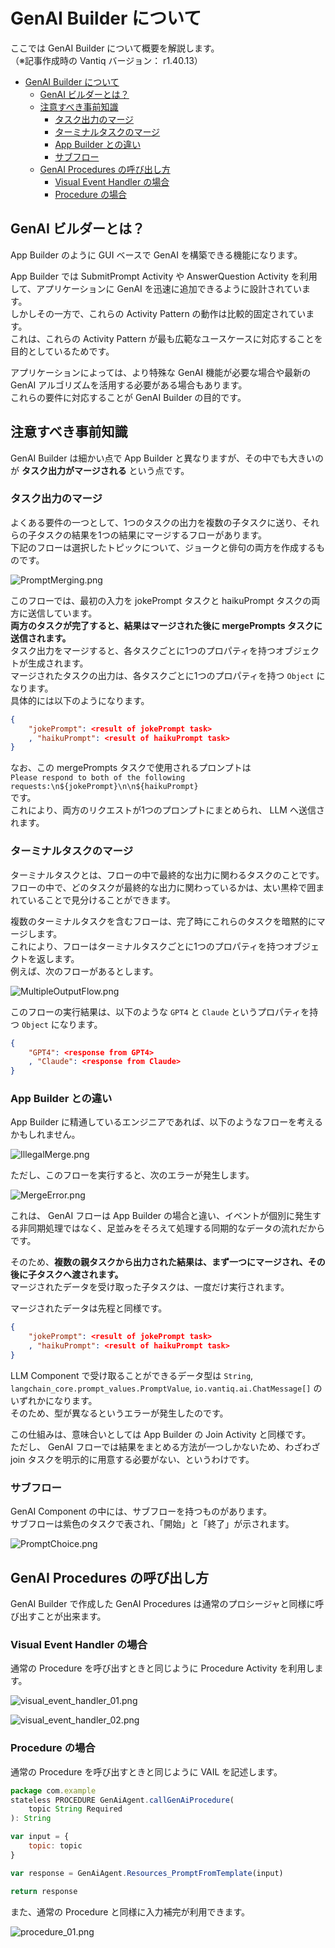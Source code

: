 # GenAI Builder について

ここでは GenAI Builder について概要を解説します。  
（※記事作成時の Vantiq バージョン： r1.40.13）

- [GenAI Builder について](#genai-builder-について)
  - [GenAI ビルダーとは？](#genai-ビルダーとは)
  - [注意すべき事前知識](#注意すべき事前知識)
    - [タスク出力のマージ](#タスク出力のマージ)
    - [ターミナルタスクのマージ](#ターミナルタスクのマージ)
    - [App Builder との違い](#app-builder-との違い)
    - [サブフロー](#サブフロー)
  - [GenAI Procedures の呼び出し方](#genai-procedures-の呼び出し方)
    - [Visual Event Handler の場合](#visual-event-handler-の場合)
    - [Procedure の場合](#procedure-の場合)

## GenAI ビルダーとは？

App Builder のように GUI ベースで GenAI を構築できる機能になります。

App Builder では SubmitPrompt Activity や AnswerQuestion Activity を利用して、アプリケーションに GenAI を迅速に追加できるように設計されています。  
しかしその一方で、これらの Activity Pattern の動作は比較的固定されています。  
これは、これらの Activity Pattern が最も広範なユースケースに対応することを目的としているためです。  

アプリケーションによっては、より特殊な GenAI 機能が必要な場合や最新の GenAI アルゴリズムを活用する必要がある場合もあります。  
これらの要件に対応することが GenAI Builder の目的です。  

## 注意すべき事前知識

GenAI Builder は細かい点で App Builder と異なりますが、その中でも大きいのが **タスク出力がマージされる** という点です。  

### タスク出力のマージ

よくある要件の一つとして、1つのタスクの出力を複数の子タスクに送り、それらの子タスクの結果を1つの結果にマージするフローがあります。  
下記のフローは選択したトピックについて、ジョークと俳句の両方を作成するものです。  

![PromptMerging.png](./imgs/PromptMerging.png)

このフローでは、最初の入力を jokePrompt タスクと haikuPrompt タスクの両方に送信しています。  
**両方のタスクが完了すると、結果はマージされた後に mergePrompts タスクに送信されます。**  
タスク出力をマージすると、各タスクごとに1つのプロパティを持つオブジェクトが生成されます。  
マージされたタスクの出力は、各タスクごとに1つのプロパティを持つ `Object` になります。  
具体的には以下のようになります。  

```json
{
    "jokePrompt": <result of jokePrompt task>
    , "haikuPrompt": <result of haikuPrompt task>
}
```

なお、この mergePrompts タスクで使用されるプロンプトは  
`Please respond to both of the following requests:\n${jokePrompt}\n\n${haikuPrompt}`  
です。  
これにより、両方のリクエストが1つのプロンプトにまとめられ、 LLM へ送信されます。  

### ターミナルタスクのマージ

ターミナルタスクとは、フローの中で最終的な出力に関わるタスクのことです。  
フローの中で、どのタスクが最終的な出力に関わっているかは、太い黒枠で囲まれていることで見分けることができます。  

複数のターミナルタスクを含むフローは、完了時にこれらのタスクを暗黙的にマージします。  
これにより、フローはターミナルタスクごとに1つのプロパティを持つオブジェクトを返します。  
例えば、次のフローがあるとします。  

![MultipleOutputFlow.png](./imgs/MultipleOutputFlow.png)

このフローの実行結果は、以下のような `GPT4` と `Claude` というプロパティを持つ `Object` になります。  

```json
{
    "GPT4": <response from GPT4>
    , "Claude": <response from Claude>
}
```

### App Builder との違い

App Builder に精通しているエンジニアであれば、以下のようなフローを考えるかもしれません。

![IllegalMerge.png](./imgs/IllegalMerge.png)

ただし、このフローを実行すると、次のエラーが発生します。

![MergeError.png](./imgs/MergeError.png)

これは、 GenAI フローは App Builder の場合と違い、イベントが個別に発生する非同期処理ではなく、足並みをそろえて処理する同期的なデータの流れだからです。  

そのため、**複数の親タスクから出力された結果は、まず一つにマージされ、その後に子タスクへ渡されます。**  
マージされたデータを受け取った子タスクは、一度だけ実行されます。  

マージされたデータは先程と同様です。  

```json
{
    "jokePrompt": <result of jokePrompt task>
    , "haikuPrompt": <result of haikuPrompt task>
}
```

LLM Component で受け取ることができるデータ型は `String`, `langchain_core.prompt_values.PromptValue`, `io.vantiq.ai.ChatMessage[]` のいずれかになります。  
そのため、型が異なるというエラーが発生したのです。  

この仕組みは、意味合いとしては App Builder の Join Activity と同様です。  
ただし、 GenAI フローでは結果をまとめる方法が一つしかないため、わざわざ join タスクを明示的に用意する必要がない、というわけです。  

### サブフロー

GenAI Component の中には、サブフローを持つものがあります。  
サブフローは紫色のタスクで表され、「開始」と「終了」が示されます。  

![PromptChoice.png](./imgs/PromptChoice.png)

## GenAI Procedures の呼び出し方

GenAI Builder で作成した GenAI Procedures は通常のプロシージャと同様に呼び出すことが出来ます。  

### Visual Event Handler の場合

通常の Procedure を呼び出すときと同じように Procedure Activity を利用します。

![visual_event_handler_01.png](./imgs/visual_event_handler_01.png)

![visual_event_handler_02.png](./imgs/visual_event_handler_02.png)

### Procedure の場合

通常の Procedure を呼び出すときと同じように VAIL を記述します。

```JavaScript
package com.example
stateless PROCEDURE GenAiAgent.callGenAiProcedure(
    topic String Required
): String

var input = {
    topic: topic
}

var response = GenAiAgent.Resources_PromptFromTemplate(input)

return response
```

また、通常の Procedure と同様に入力補完が利用できます。

![procedure_01.png](./imgs/procedure_01.png)
